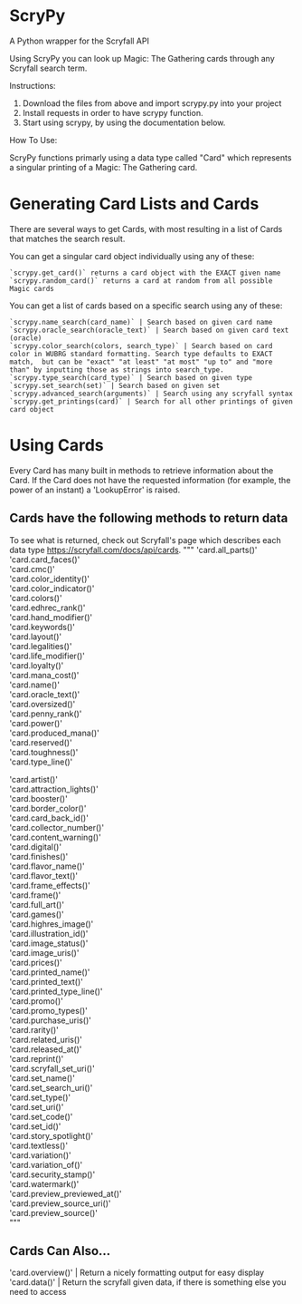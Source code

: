 # ScryPy
A Python wrapper for the Scryfall API

Using ScryPy you can look up Magic: The Gathering cards through any Scryfall search term.

Instructions:

1. Download the files from above and import scrypy.py into your project
2. Install requests in order to have scrypy function.
3. Start using scrypy, by using the documentation below.

How To Use:

ScryPy functions primarly using a data type called "Card" which represents a singular printing of a Magic: The Gathering card.

# Generating Card Lists and Cards

There are several ways to get Cards, with most resulting in a list of Cards that matches the search result.

You can get a singular card object individually using any of these:  
  
    `scrypy.get_card()` returns a card object with the EXACT given name  
    `scrypy.random_card()` returns a card at random from all possible Magic cards  

You can get a list of cards based on a specific search using any of these:  
  
    `scrypy.name_search(card_name)` | Search based on given card name  
    `scrypy.oracle_search(oracle_text)` | Search based on given card text (oracle)  
    `scrypy.color_search(colors, search_type)` | Search based on card color in WUBRG standard formatting. Search type defaults to EXACT match,  but can be "exact" "at least" "at most" "up to" and "more than" by inputting those as strings into search_type.  
    `scrypy.type_search(card_type)` | Search based on given type  
    `scrypy.set_search(set)` | Search based on given set  
    `scrypy.advanced_search(arguments)` | Search using any scryfall syntax  
    `scrypy.get_printings(card)` | Search for all other printings of given card object  


# Using Cards

Every Card has many built in methods to retrieve information about the Card. If the Card does not have the requested information (for example, the power of an instant) a 'LookupError' is raised.

## Cards have the following methods to return data
To see what is returned, check out Scryfall's page which describes each data type https://scryfall.com/docs/api/cards.
"""
'card.all_parts()'  
'card.card_faces()'  
'card.cmc()'  
'card.color_identity()'  
'card.color_indicator()'  
'card.colors()'  
'card.edhrec_rank()'  
'card.hand_modifier()'  
'card.keywords()'  
'card.layout()'  
'card.legalities()'  
'card.life_modifier()'  
'card.loyalty()'  
'card.mana_cost()'  
'card.name()'  
'card.oracle_text()'  
'card.oversized()'  
'card.penny_rank()'  
'card.power()'  
'card.produced_mana()'  
'card.reserved()'  
'card.toughness()'  
'card.type_line()'  

'card.artist()'  
'card.attraction_lights()'  
'card.booster()'  
'card.border_color()'  
'card.card_back_id()'  
'card.collector_number()'  
'card.content_warning()'  
'card.digital()'  
'card.finishes()'  
'card.flavor_name()'  
'card.flavor_text()'  
'card.frame_effects()'  
'card.frame()'  
'card.full_art()'  
'card.games()'  
'card.highres_image()'  
'card.illustration_id()'  
'card.image_status()'  
'card.image_uris()'  
'card.prices()'  
'card.printed_name()'  
'card.printed_text()'  
'card.printed_type_line()'  
'card.promo()'  
'card.promo_types()'  
'card.purchase_uris()'  
'card.rarity()'  
'card.related_uris()'  
'card.released_at()'  
'card.reprint()'  
'card.scryfall_set_uri()'  
'card.set_name()'  
'card.set_search_uri()'  
'card.set_type()'  
'card.set_uri()'  
'card.set_code()'  
'card.set_id()'  
'card.story_spotlight()'  
'card.textless()'  
'card.variation()'  
'card.variation_of()'  
'card.security_stamp()'  
'card.watermark()'  
'card.preview_previewed_at()'  
'card.preview_source_uri()'  
'card.preview_source()'  
"""
## Cards Can Also...

'card.overview()' | Return a nicely formatting output for easy display  
'card.data()' | Return the scryfall given data, if there is something else you need to access  